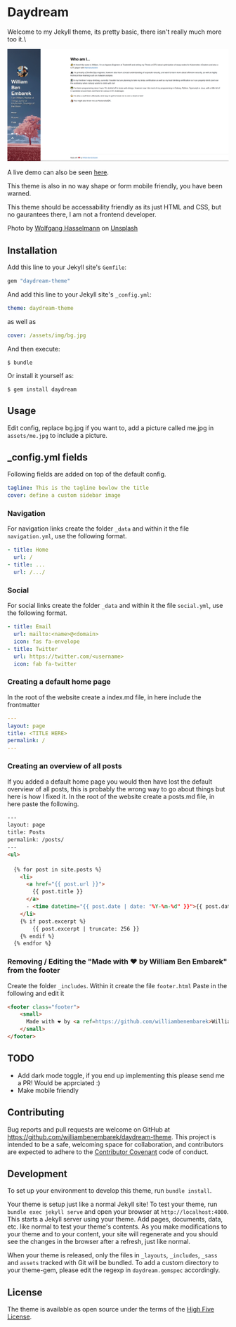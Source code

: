 # Daydream

Welcome to my Jekyll theme, its pretty basic, there isn't really much more too it.\

![Picture of the theme](theme.png)

A live demo can also be seen [here](https://embar.io).

This theme is also in no way shape or form mobile friendly, you have been warned.

This theme should be accessability friendly as its just HTML and CSS, but no gaurantees there, I am not a frontend developer.

Photo by [Wolfgang Hasselmann](https://unsplash.com/@wolfgang_hasselmann?utm_source=unsplash&utm_medium=referral&utm_content=creditCopyText) on [Unsplash](https://unsplash.com/@wolfgang_hasselmann?utm_source=unsplash&utm_medium=referral&utm_content=creditCopyText)
  

## Installation

Add this line to your Jekyll site's `Gemfile`:

```ruby
gem "daydream-theme"
```

And add this line to your Jekyll site's `_config.yml`:

```yaml
theme: daydream-theme
```
as well as 
```yaml
cover: /assets/img/bg.jpg
```

And then execute:

    $ bundle

Or install it yourself as:

    $ gem install daydream

## Usage

Edit config, replace bg.jpg if you want to, add a picture called me.jpg in `assets/me.jpg` to include a picture.

## _config.yml fields
Following fields are added on top of the default config.
```yml
tagline: This is the tagline bewlow the title
cover: define a custom sidebar image
```

### Navigation
For navigation links create the folder `_data` and within it the file `navigation.yml`, use the following format.
```yaml
- title: Home
  url: /
- title: ...
  url: /.../
```

### Social
For social links create the folder `_data` and within it the file `social.yml`, use the following format.

```yaml
- title: Email
  url: mailto:<name>@<domain>
  icon: fas fa-envelope
- title: Twitter
  url: https://twitter.com/<username>
  icon: fab fa-twitter
```

### Creating a default home page

In the root of the website create a index.md file, in here include the frontmatter
```yml
---
layout: page
title: <TITLE HERE>
permalink: /
---
```

### Creating an overview of all posts

If you added a default home page you would then have lost the default overview of all posts, this is probably the wrong way to go about things but here is how I fixed it.
In the root of the website create a posts.md file, in here paste the following.
```html
---
layout: page
title: Posts
permalink: /posts/
---
<ul>

  {% for post in site.posts %}
    <li>
      <a href="{{ post.url }}">
        {{ post.title }}
      </a>
      - <time datetime="{{ post.date | date: "%Y-%m-%d" }}">{{ post.date | date_to_long_string }}</time>
    </li>
    {% if post.excerpt %}
        {{ post.excerpt | truncate: 256 }}  
    {% endif %}
  {% endfor %}
```

### Removing / Editing the "Made with ❤️ by William Ben Embarek" from the footer

Create the folder `_includes`.
Within it create the file `footer.html`
Paste in the following and edit it

```html
<footer class="footer">
    <small>
      Made with ❤️ by <a ref=https://github.com/williambenembarek>William Ben Embarek</a>
    </small>
</footer>
```

## TODO
 - Add dark mode toggle, if you end up implementing this please send me a PR! Would be apprciated :)
 - Make mobile friendly

## Contributing

Bug reports and pull requests are welcome on GitHub at https://github.com/williambenembarek/daydream-theme. This project is intended to be a safe, welcoming space for collaboration, and contributors are expected to adhere to the [Contributor Covenant](http://contributor-covenant.org) code of conduct.

## Development

To set up your environment to develop this theme, run `bundle install`.

Your theme is setup just like a normal Jekyll site! To test your theme, run `bundle exec jekyll serve` and open your browser at `http://localhost:4000`. This starts a Jekyll server using your theme. Add pages, documents, data, etc. like normal to test your theme's contents. As you make modifications to your theme and to your content, your site will regenerate and you should see the changes in the browser after a refresh, just like normal.

When your theme is released, only the files in `_layouts`, `_includes`, `_sass` and `assets` tracked with Git will be bundled.
To add a custom directory to your theme-gem, please edit the regexp in `daydream.gemspec` accordingly.

## License

The theme is available as open source under the terms of the [High Five License](LICENSE.txt).

